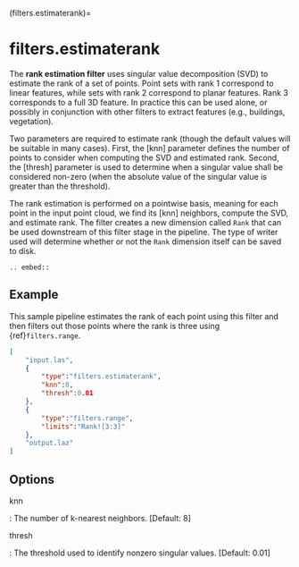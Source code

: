 (filters.estimaterank)=

# filters.estimaterank

The **rank estimation filter** uses singular value decomposition (SVD) to
estimate the rank of a set of points. Point sets with rank 1 correspond
to linear features, while sets with rank 2 correspond to planar features.
Rank 3 corresponds to a full 3D feature. In practice this can be used alone, or
possibly in conjunction with other filters to extract features (e.g.,
buildings, vegetation).

Two parameters are required to estimate rank (though the default values will be
suitable in many cases). First, the [knn] parameter defines the number of
points to consider when computing the SVD and estimated rank. Second, the
[thresh] parameter is used to determine when a singular value shall be
considered non-zero (when the absolute value of the singular value is greater
than the threshold).

The rank estimation is performed on a pointwise basis, meaning for each point
in the input point cloud, we find its [knn] neighbors, compute the SVD, and
estimate rank. The filter creates a new dimension called `Rank`
that can be used downstream of this filter stage in the pipeline. The type of
writer used will determine whether or not the `Rank` dimension itself can be
saved to disk.

```{eval-rst}
.. embed::
```

## Example

This sample pipeline estimates the rank of each point using this filter
and then filters out those points where the rank is three using
{ref}`filters.range`.

```json
[
    "input.las",
    {
        "type":"filters.estimaterank",
        "knn":8,
        "thresh":0.01
    },
    {
        "type":"filters.range",
        "limits":"Rank![3:3]"
    },
    "output.laz"
]
```

## Options

knn

: The number of k-nearest neighbors. \[Default: 8\]

thresh

: The threshold used to identify nonzero singular values. \[Default: 0.01\]

```{include} filter_opts.md
```
